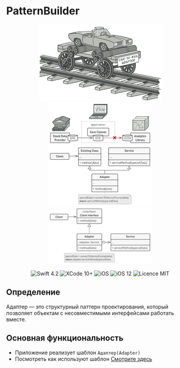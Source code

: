 # PatternBuilder


<div align = "center">
<img src="/screens/image1.jpeg" width="65%">    


<img src="/screens/image2.jpeg" width="55%"> 


<img src="/screens/image3.jpeg" width="55%">        


<img src="/screens/image4.jpeg" width="55%">        

</div>
<p align="center">
<img src="https://img.shields.io/badge/Swift-4.2-orange.svg" alt="Swift 4.2"/>
<img src="https://img.shields.io/badge/Xcode-10%2B-brightgreen.svg" alt="XCode 10+"/>
<img src="https://img.shields.io/badge/platform-iOS-green.svg" alt="iOS"/>
<img src="https://img.shields.io/badge/iOS-12%2B-brightgreen.svg" alt="iOS 12"/>
<img src="https://img.shields.io/badge/licence-MIT-lightgray.svg" alt="Licence MIT"/>
</p>

<div align="left">

## Определение
Адаптер — это структурный паттерн проектирования, который позволяет объектам с несовместимыми интерфейсами работать вместе.


## Основная функциональность
* Приложение реализует шаблон `Адаптер(Adapter)`
* Посмотреть как используют шаблон [Смотрите здесь](https://refactoring.guru/ru/design-patterns/adapter)








